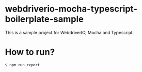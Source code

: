 # webdriverio-mocha-typescript-boilerplate-sample
This is a sample project for WebdriverIO, Mocha and Typescript.

# How to run?
```bash
$ npm run report
```
